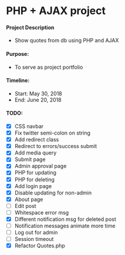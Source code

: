 # PHP + AJAX project

#### Project Description
- Show quotes from db using PHP and AJAX

#### Purpose:
- To serve as project portfolio

#### Timeline:
- Start: May 30, 2018
- End: June 20, 2018

#### TODO:
- [x] CSS navbar
- [x] Fix twitter semi-colon on string
- [x] Add redirect class
- [x] Redirect to errors/success submit
- [x] Add media query
- [x] Submit page
- [x] Admin approval page
- [x] PHP for updating
- [x] PHP for deleting
- [x] Add login page
- [x] Disable updating for non-admin
- [x] About page
- [ ] Edit post
- [ ] Whitespace error msg
- [x] Different notification msg for deleted post
- [ ] Notification messages animate more time
- [ ] Log out for admin
- [ ] Session timeout
- [x] Refactor Quotes.php
